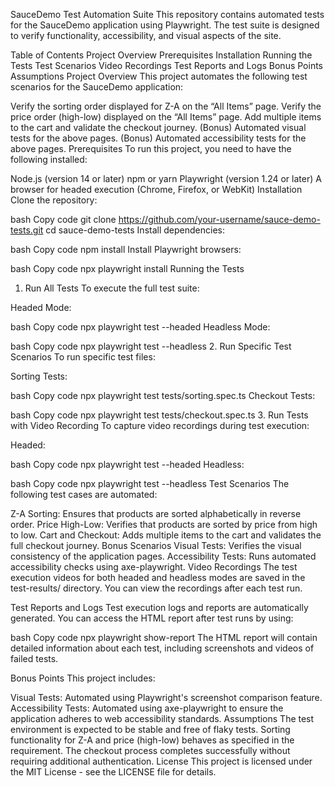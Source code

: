 SauceDemo Test Automation Suite
This repository contains automated tests for the SauceDemo application using Playwright. The test suite is designed to verify functionality, accessibility, and visual aspects of the site.

Table of Contents
Project Overview
Prerequisites
Installation
Running the Tests
Test Scenarios
Video Recordings
Test Reports and Logs
Bonus Points
Assumptions
Project Overview
This project automates the following test scenarios for the SauceDemo application:

Verify the sorting order displayed for Z-A on the “All Items” page.
Verify the price order (high-low) displayed on the “All Items” page.
Add multiple items to the cart and validate the checkout journey.
(Bonus) Automated visual tests for the above pages.
(Bonus) Automated accessibility tests for the above pages.
Prerequisites
To run this project, you need to have the following installed:

Node.js (version 14 or later)
npm or yarn
Playwright (version 1.24 or later)
A browser for headed execution (Chrome, Firefox, or WebKit)
Installation
Clone the repository:

bash
Copy code
git clone https://github.com/your-username/sauce-demo-tests.git
cd sauce-demo-tests
Install dependencies:

bash
Copy code
npm install
Install Playwright browsers:

bash
Copy code
npx playwright install
Running the Tests
1. Run All Tests
To execute the full test suite:

Headed Mode:

bash
Copy code
npx playwright test --headed
Headless Mode:

bash
Copy code
npx playwright test --headless
2. Run Specific Test Scenarios
To run specific test files:

Sorting Tests:

bash
Copy code
npx playwright test tests/sorting.spec.ts
Checkout Tests:

bash
Copy code
npx playwright test tests/checkout.spec.ts
3. Run Tests with Video Recording
To capture video recordings during test execution:

Headed:

bash
Copy code
npx playwright test --headed
Headless:

bash
Copy code
npx playwright test --headless
Test Scenarios
The following test cases are automated:

Z-A Sorting: Ensures that products are sorted alphabetically in reverse order.
Price High-Low: Verifies that products are sorted by price from high to low.
Cart and Checkout: Adds multiple items to the cart and validates the full checkout journey.
Bonus Scenarios
Visual Tests: Verifies the visual consistency of the application pages.
Accessibility Tests: Runs automated accessibility checks using axe-playwright.
Video Recordings
The test execution videos for both headed and headless modes are saved in the test-results/ directory. You can view the recordings after each test run.

Test Reports and Logs
Test execution logs and reports are automatically generated. You can access the HTML report after test runs by using:

bash
Copy code
npx playwright show-report
The HTML report will contain detailed information about each test, including screenshots and videos of failed tests.

Bonus Points
This project includes:

Visual Tests: Automated using Playwright's screenshot comparison feature.
Accessibility Tests: Automated using axe-playwright to ensure the application adheres to web accessibility standards.
Assumptions
The test environment is expected to be stable and free of flaky tests.
Sorting functionality for Z-A and price (high-low) behaves as specified in the requirement.
The checkout process completes successfully without requiring additional authentication.
License
This project is licensed under the MIT License - see the LICENSE file for details.

